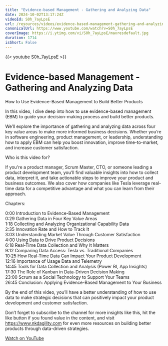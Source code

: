 ```yaml
---
title: "Evidence-based Management - Gathering and Analyzing Data"
date: 2024-10-02T13:17:24Z
videoId: S0h_7ayLpsE
url: /resources/videos/evidence-based-management-gathering-and-analyzing-data
canonicalUrl: https://www.youtube.com/watch?v=S0h_7ayLpsE
coverImage: https://i.ytimg.com/vi/S0h_7ayLpsE/maxresdefault.jpg
duration: 1714
isShort: False
---
```


{{< youtube S0h_7ayLpsE >}}

# Evidence-based Management - Gathering and Analyzing Data

How to Use Evidence-Based Management to Build Better Products

In this video, I dive deep into how to use evidence-based management (EBM) to guide your decision-making process and build better products. 

We’ll explore the importance of gathering and analyzing data across four key value areas to make more informed business decisions. Whether you’re in software engineering, product management, or leadership, understanding how to apply EBM can help you boost innovation, improve time-to-market, and increase customer satisfaction.

Who is this video for? 

If you're a product manager, Scrum Master, CTO, or someone leading a product development team, you’ll find valuable insights into how to collect data, interpret it, and take actionable steps to improve your product and business outcomes. We also cover how companies like Tesla leverage real-time data for a competitive advantage and what you can learn from their approach.

Chapters:

0:00 Introduction to Evidence-Based Management  
0:29 Gathering Data in Four Key Value Areas  
1:18 Collecting and Analyzing Organizational Capability Data  
2:35 Innovation Rate and How to Track It  
3:03 Understanding Market Value Through Customer Satisfaction  
4:00 Using Data to Drive Product Decisions  
6:18 Real-Time Data Collection and Why It Matters  
9:12 Comparing Data Access: Tesla vs. Traditional Companies  
10:25 How Real-Time Data Can Impact Your Product Development  
12:16 Importance of Usage Data and Telemetry  
14:45 Tools for Data Collection and Analysis (Power BI, App Insights)  
17:30 The Role of Kanban in Data-Driven Decision Making  
23:00 Scrum as a Social Technology to Support Your Teams  
26:45 Conclusion: Applying Evidence-Based Management to Your Business  

By the end of this video, you’ll have a better understanding of how to use data to make strategic decisions that can positively impact your product development and customer satisfaction. 

Don’t forget to subscribe to the channel for more insights like this, hit the like button if you found value in the content, and visit https://www.nkdagility.com for even more resources on building better products through data-driven strategies.

[Watch on YouTube](https://www.youtube.com/watch?v=S0h_7ayLpsE)
